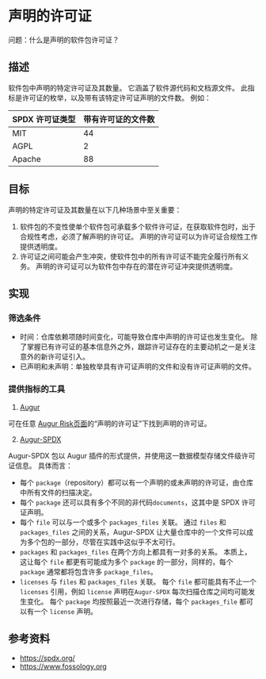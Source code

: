 # 声明的许可证

问题：什么是声明的软件包许可证？

## 描述
软件包中声明的特定许可证及其数量。 它涵盖了软件源代码和文档源文件。 此指标是许可证的枚举，以及带有该特定许可证声明的文件数。 例如：

| SPDX 许可证类型 | 带有许可证的文件数 |
| ---------- | --------- |
| MIT        | 44        |
| AGPL       | 2         |
| Apache     | 88        |


## 目标
声明的特定许可证及其数量在以下几种场景中至关重要：
1. 软件包的不变性使单个软件包可承载多个软件许可证，在获取软件包时，出于合规性考虑，必须了解声明的许可证。 声明的许可证可以为许可证合规性工作提供透明度。
2. 许可证之间可能会产生冲突，使软件包中的所有许可证不能完全履行所有义务。 声明的许可证可以为软件包中存在的潜在许可证冲突提供透明度。

## 实现

### 筛选条件
* 时间：仓库依赖项随时间变化，可能导致仓库中声明的许可证也发生变化。 除了掌握已有许可证的基本信息外之外，跟踪许可证存在的主要动机之一是关注意外的新许可证引入。
* 已声明和未声明：单独枚举具有许可证声明的文件和没有许可证声明的文件。

### 提供指标的工具

 1. [Augur](https://github.com/chaoss/augur)

 可在任意 [Augur Risk页面](http://augur.osshealth.io/repo/Zephyr-RTOS/zephyr/risk)的“声明的许可证”下找到声明的许可证。

 2. [Augur-SPDX](https://github.com/chaoss/augur-spdx)

Augur-SPDX 包以 Augur 插件的形式提供，并使用这一数据模型存储文件级许可证信息。 具体而言：
* 每个 `package`（repository）都可以有一个声明的或未声明的许可证，由仓库中所有文件的扫描决定。
* 每个 `package` 还可以具有多个不同的非代码`documents`，这其中是 SPDX 许可证声明。
* 每个 `file` 可以与一个或多个 `packages_files` 关联。 通过 `files` 和 `packages_files` 之间的关系，Augur-SPDX 让大量仓库中的一个文件可以成为多个包的一部分，尽管在实践中这似乎不太可行。
* `packages` 和 `packages_files` 在两个方向上都具有一对多的关系。 本质上，这让每个 `file` 都更有可能成为多个 `package` 的一部分，同样的，每个 `package` 通常都将包含许多 `package_files`。
* `licenses` 与 `files` 和 `packages_files` 关联。 每个 `file` 都可能具有不止一个 `licenses` 引用，例如 `license` 声明在`Augur-SPDX` 每次扫描仓库之间均可能发生变化。 每个 `package` 均按照最近一次进行存储，每个 `packages_file` 都可以有一个 `license` 声明。

## 参考资料
* https://spdx.org/
* https://www.fossology.org
